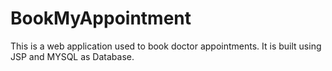# BookMyAppointment
This is a web application used to book doctor appointments. It is built using JSP and MYSQL as Database.
